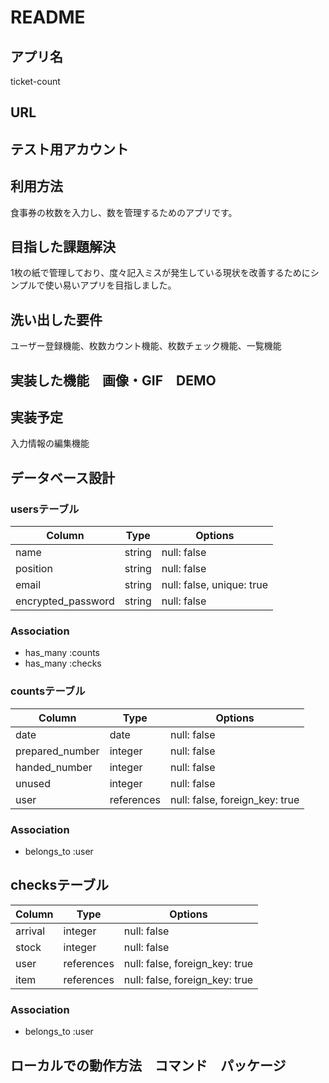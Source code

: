 # README

## アプリ名
ticket-count
## URL

## テスト用アカウント

## 利用方法
食事券の枚数を入力し、数を管理するためのアプリです。

## 目指した課題解決
1枚の紙で管理しており、度々記入ミスが発生している現状を改善するためにシンプルで使い易いアプリを目指しました。

## 洗い出した要件
ユーザー登録機能、枚数カウント機能、枚数チェック機能、一覧機能

## 実装した機能　画像・GIF　DEMO

## 実装予定
入力情報の編集機能

## データベース設計
### usersテーブル

| Column             | Type   | Options                   |
| ------------------ | ------ | ------------------------- |
| name               | string | null: false               |
| position           | string | null: false               |
| email              | string | null: false, unique: true |
| encrypted_password | string | null: false               |

### Association
- has_many :counts
- has_many :checks

### countsテーブル

| Column           | Type       | Options                        |
| -----------------| ---------- | ------------------------------ |
| date             | date       | null: false                    |
| prepared_number  | integer    | null: false                    |
| handed_number    | integer    | null: false                    |
| unused           | integer    | null: false                    |
| user             | references | null: false, foreign_key: true |

### Association
- belongs_to :user

## checksテーブル

| Column  | Type       | Options                        |
| --------| ---------- | ------------------------------ |
| arrival | integer    | null: false                    |
| stock   | integer    | null: false                    |
| user    | references | null: false, foreign_key: true |
| item    | references | null: false, foreign_key: true |

### Association
- belongs_to :user

## ローカルでの動作方法　コマンド　パッケージ